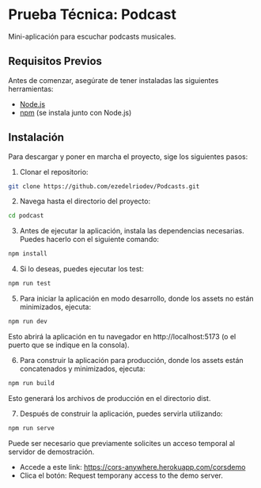 # Prueba Técnica: Podcast

Mini-aplicación para escuchar podcasts musicales.


## Requisitos Previos

Antes de comenzar, asegúrate de tener instaladas las siguientes herramientas:

- [Node.js](https://nodejs.org/)
- [npm](https://www.npmjs.com/) (se instala junto con Node.js)

## Instalación

Para descargar y poner en marcha el proyecto, sige los siguientes pasos:

1. Clonar el repositorio:

```bash
git clone https://github.com/ezedelriodev/Podcasts.git
```

2. Navega hasta el directorio del proyecto:

```bash
cd podcast
```

3. Antes de ejecutar la aplicación, instala las dependencias necesarias. Puedes hacerlo con el siguiente comando:

```bash
npm install
```

4. Si lo deseas, puedes ejecutar los test:

```bash
npm run test
```

5. Para iniciar la aplicación en modo desarrollo, donde los assets no están minimizados, ejecuta:
```bash
npm run dev
```
Esto abrirá la aplicación en tu navegador en http://localhost:5173 (o el puerto que se indique en la consola).

6. Para construir la aplicación para producción, donde los assets están concatenados y minimizados, ejecuta:
```bash
npm run build
```
Esto generará los archivos de producción en el directorio dist.

7. Después de construir la aplicación, puedes servirla utilizando:
```bash
npm run serve
```

Puede ser necesario que previamente solicites un acceso temporal al servidor de demostración.
- Accede a este link: https://cors-anywhere.herokuapp.com/corsdemo
- Clica el botón: Request temporany access to the demo server.

